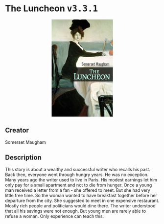 
# The Luncheon <kbd>v3.3.1</kbd>

<center>
  <img src="./cover-1024.jpg"/>
</center>

## Creator
Somerset Maugham

## Description
This story is about a wealthy and successful writer who recalls his past. Back then, everyone went through hungry years. He was no exception. Many years ago the writer used to live in Paris. His modest earnings let him only pay for a small apartment and not to die from hunger. Once a young man received a letter from a fan - she offered to meet. But she had very little free time. So the woman wanted to have breakfast together before her departure from the city. She suggested to meet in one expensive restaurant. Mostly rich people and politicians would dine there. The writer understood that all his savings were not enough. But young men are rarely able to refuse a woman. Only experience can teach this. 
